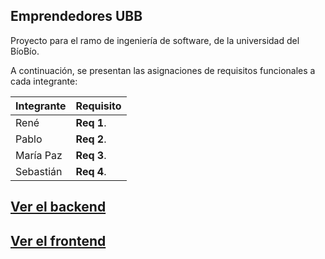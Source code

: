 ## Emprendedores UBB
Proyecto para el ramo de ingeniería de software, de la universidad del BíoBío.


A continuación, se presentan las asignaciones de requisitos funcionales a cada integrante:

| Integrante    | Requisito     |
| ------------- | ------------- |
| René          | **Req 1**.    |
| Pablo         | **Req 2**.    |
| María Paz     | **Req 3**.    |
| Sebastián     | **Req 4**.    | 

## [Ver el backend](./backend/Backend.md)
## [Ver el frontend](./frontend/Frontend.md)
